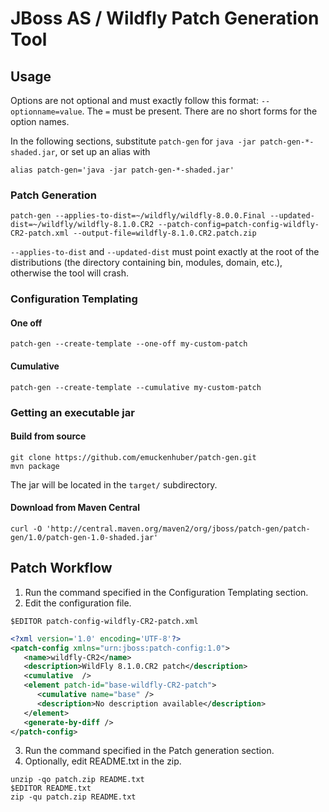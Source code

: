 # JBoss AS / Wildfly Patch Generation Tool

## Usage

Options are not optional and must exactly follow this format: `--optionname=value`. The `=` must be present. There are no short forms for the option names.

In the following sections, substitute `patch-gen` for `java -jar patch-gen-*-shaded.jar`, or set up an alias with

    alias patch-gen='java -jar patch-gen-*-shaded.jar'

### Patch Generation
    patch-gen --applies-to-dist=~/wildfly/wildfly-8.0.0.Final --updated-dist=~/wildfly/wildfly-8.1.0.CR2 --patch-config=patch-config-wildfly-CR2-patch.xml --output-file=wildfly-8.1.0.CR2.patch.zip

`--applies-to-dist` and `--updated-dist` must point exactly at the root of the distributions (the directory containing bin, modules, domain, etc.), otherwise the tool will crash.

### Configuration Templating

#### One off
    patch-gen --create-template --one-off my-custom-patch

#### Cumulative
    patch-gen --create-template --cumulative my-custom-patch

### Getting an executable jar

#### Build from source
    git clone https://github.com/emuckenhuber/patch-gen.git
    mvn package

The jar will be located in the `target/` subdirectory.

#### Download from Maven Central
    curl -O 'http://central.maven.org/maven2/org/jboss/patch-gen/patch-gen/1.0/patch-gen-1.0-shaded.jar'


## Patch Workflow

1. Run the command specified in the Configuration Templating section.
2. Edit the configuration file.
```
$EDITOR patch-config-wildfly-CR2-patch.xml
```
```xml
<?xml version='1.0' encoding='UTF-8'?>
<patch-config xmlns="urn:jboss:patch-config:1.0">
   <name>wildfly-CR2</name>
   <description>WildFly 8.1.0.CR2 patch</description>
   <cumulative  />
   <element patch-id="base-wildfly-CR2-patch">
      <cumulative name="base" />
      <description>No description available</description>
   </element>
   <generate-by-diff />
</patch-config>
```
3. Run the command specified in the Patch generation section.
4. Optionally, edit README.txt in the zip.
```
unzip -qo patch.zip README.txt
$EDITOR README.txt
zip -qu patch.zip README.txt
```
